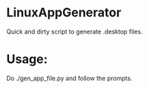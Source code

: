# LinuxAppGenerator
Quick and dirty script to generate .desktop files.

# Usage:
Do ./gen_app_file.py and follow the prompts.
